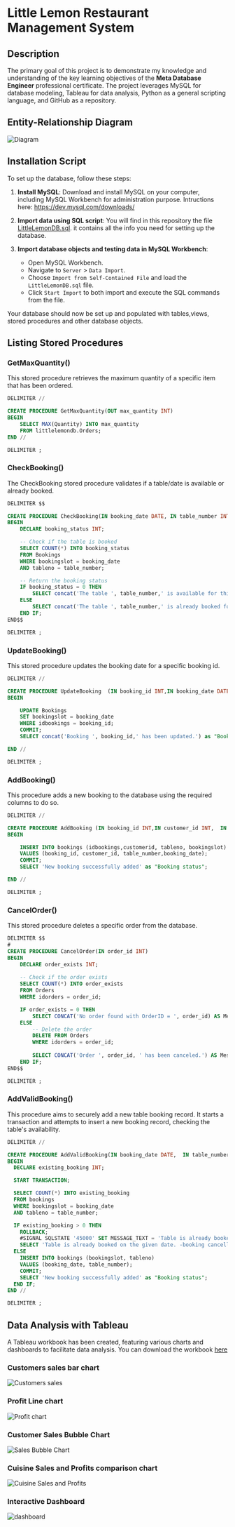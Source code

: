 # Little Lemon Restaurant Management System


## Description

The primary goal of this project is to demonstrate my knowledge and understanding of the key learning objectives of the **Meta Database Engineer** professional certificate. The project leverages MySQL for database modeling, Tableau for data analysis, Python as a general scripting language, and GitHub as a repository. 

## Entity-Relationship Diagram


![Diagram](./images/LittleLemonDM.png)

## Installation Script

To set up the database, follow these steps:

1. **Install MySQL**: Download and install MySQL on your computer, including MySQL Workbench for administration purpose. Intructions here: https://dev.mysql.com/downloads/

2. **Import data using SQL script**: You will find in this repository the file [LittleLemonDB.sql](./LittleLemonDB.sql). it contains all the info you need for setting up the database.

3. **Import database objects and testing data in MySQL Workbench**:
    - Open MySQL Workbench.
    - Navigate to `Server` > `Data Import`.
    - Choose `Import from Self-Contained File` and load the `LittleLemonDB.sql` file.
    - Click `Start Import` to both import and execute the SQL commands from the file.

Your database should now be set up and populated with tables,views, stored procedures and other database objects.

## Listing Stored Procedures

### GetMaxQuantity()
This stored procedure retrieves the maximum quantity of a specific item that has been ordered.

``` sql
DELIMITER //

CREATE PROCEDURE GetMaxQuantity(OUT max_quantity INT)
BEGIN
    SELECT MAX(Quantity) INTO max_quantity
    FROM littlelemondb.Orders;
END //

DELIMITER ;
```
### CheckBooking()

The CheckBooking stored procedure validates if a table/date is available or already booked.

``` sql
DELIMITER $$

CREATE PROCEDURE CheckBooking(IN booking_date DATE, IN table_number INT)
BEGIN
    DECLARE booking_status INT;

    -- Check if the table is booked
    SELECT COUNT(*) INTO booking_status
    FROM Bookings
    WHERE bookingslot = booking_date 
    AND tableno = table_number;

    -- Return the booking status
    IF booking_status = 0 THEN
        SELECT concat('The table ', table_number,' is available for this date.') Booking_status;
    ELSE
        SELECT concat('The table ', table_number,' is already booked for this date.') Booking_status;
    END IF;
END$$

DELIMITER ;
```

### UpdateBooking()
This stored procedure updates the booking date for a specific booking id.
``` sql
DELIMITER //

CREATE PROCEDURE UpdateBooking  (IN booking_id INT,IN booking_date DATE)
BEGIN

	UPDATE Bookings
    SET bookingslot = booking_date
    WHERE idbookings = booking_id;
    COMMIT;
    SELECT concat('Booking ', booking_id,' has been updated.') as "Booking status";

END //

DELIMITER ;
```

### AddBooking() 
This procedure adds a new booking to the database using the required columns to do so.

``` sql
DELIMITER //

CREATE PROCEDURE AddBooking (IN booking_id INT,IN customer_id INT,  IN table_number INT,IN booking_date DATE)
BEGIN

	INSERT INTO bookings (idbookings,customerid, tableno, bookingslot)
    VALUES (booking_id, customer_id, table_number,booking_date);
    COMMIT;
    SELECT 'New booking successfully added' as "Booking status";

END //

DELIMITER ;
```

### CancelOrder()
This stored procedure deletes a specific order from the database.

``` sql
DELIMITER $$
#
CREATE PROCEDURE CancelOrder(IN order_id INT)
BEGIN
    DECLARE order_exists INT;
    
    -- Check if the order exists
    SELECT COUNT(*) INTO order_exists
    FROM Orders
    WHERE idorders = order_id;

    IF order_exists = 0 THEN
        SELECT CONCAT('No order found with OrderID = ', order_id) AS Message;
    ELSE
        -- Delete the order
        DELETE FROM Orders
        WHERE idorders = order_id;
        
        SELECT CONCAT('Order ', order_id, ' has been canceled.') AS Message;
    END IF;
END$$

DELIMITER ;
```

### AddValidBooking()
This procedure aims to securely add a new table booking record. It starts a transaction and attempts to insert a new booking record, checking the table's availability.

``` sql
DELIMITER //

CREATE PROCEDURE AddValidBooking(IN booking_date DATE,  IN table_number INT)
BEGIN
  DECLARE existing_booking INT;

  START TRANSACTION;

  SELECT COUNT(*) INTO existing_booking
  FROM bookings
  WHERE bookingslot = booking_date 
  AND tableno = table_number;

  IF existing_booking > 0 THEN
    ROLLBACK;
    #SIGNAL SQLSTATE '45000' SET MESSAGE_TEXT = 'Table is already booked on the given date.';
    SELECT 'Table is already booked on the given date. -booking cancelled' booking_status;
  ELSE
    INSERT INTO bookings (bookingslot, tableno)
    VALUES (booking_date, table_number);
    COMMIT;
    SELECT 'New booking successfully added' as "Booking status";
  END IF;
END //

DELIMITER ;
```

## Data Analysis with Tableau
A Tableau workbook has been created, featuring various charts and dashboards to facilitate data analysis. You can download the workbook [here](./Capstone_charts.twb)

### Customers sales bar chart
![Customers sales](./images/CustomerSalesBar.png)

### Profit Line chart
![Profit chart](./images/ProfitChartLine.png)

### Customer Sales Bubble Chart
![Sales Bubble Chart](./images/CustomerSalesBubble.png)

###  Cuisine Sales and Profits comparison chart
![ Cuisine Sales and Profits](./images/CusineSalesProfit.png)

### Interactive Dashboard
![dashboard](./images/Dashboard.png)


